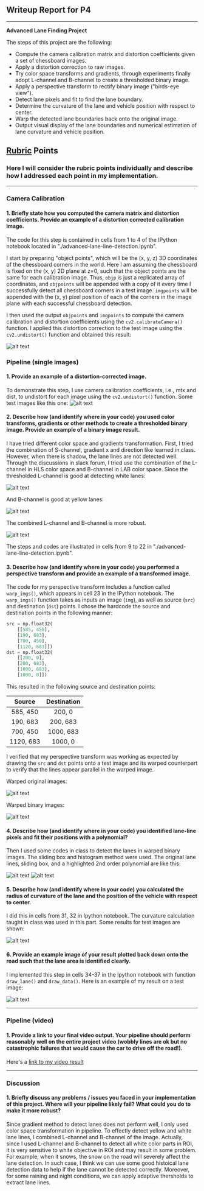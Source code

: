 ## Writeup Report for P4

---

**Advanced Lane Finding Project**

The steps of this project are the following:

* Compute the camera calibration matrix and distortion coefficients given a set of chessboard images.
* Apply a distortion correction to raw images.
* Try color space transforms and gradients, through experiments finally adopt L-channel and B-channel to create a thresholded binary image.
* Apply a perspective transform to rectify binary image ("birds-eye view").
* Detect lane pixels and fit to find the lane boundary.
* Determine the curvature of the lane and vehicle position with respect to center.
* Warp the detected lane boundaries back onto the original image.
* Output visual display of the lane boundaries and numerical estimation of lane curvature and vehicle position.

[//]: # (Image References)

[image1]: ./example_images/undistorted.png "Undistorted"
[image11]: ./example_images/undistorted2.png "Undistorted"
[image2]: ./example_images/L-channel.png "L-channel Transformed"
[image21]: ./example_images/B-channel.png "B-channel Transformed"
[image3]: ./example_images/combined-binary.png "Binary Example"
[image4]: ./example_images/warped_original.png "Warp Example"
[image41]: ./example_images/warped_binary.png "Warp Example"
[image5]: ./example_images/detected_lanes.png "Fit Visual"
[image6]: ./example_images/highlighted_lanes.png "Visual"
[image7]: ./example_images/cur_position.png "Curvature and Vehicle Position"
[image8]: ./example_images/output.png "Output"
[video1]: ./project_video_output.mp4 "Video"

## [Rubric](https://review.udacity.com/#!/rubrics/571/view) Points

### Here I will consider the rubric points individually and describe how I addressed each point in my implementation.  

---

### Camera Calibration

#### 1. Briefly state how you computed the camera matrix and distortion coefficients. Provide an example of a distortion corrected calibration image.

The code for this step is contained in cells from 1 to 4 of the IPython notebook located in "./advanced-lane-line-detection.ipynb".   

I start by preparing "object points", which will be the (x, y, z) 3D coordinates of the chessboard corners in the world. Here I am assuming the chessboard is fixed on the (x, y) 2D plane at z=0, such that the object points are the same for each calibration image.  Thus, `objp` is just a replicated array of coordinates, and `objpoints` will be appended with a copy of it every time I successfully detect all chessboard corners in a test image.  `imgpoints` will be appended with the (x, y) pixel position of each of the corners in the image plane with each successful chessboard detection.  

I then used the output `objpoints` and `imgpoints` to compute the camera calibration and distortion coefficients using the `cv2.calibrateCamera()` function.  I applied this distortion correction to the test image using the `cv2.undistort()` function and obtained this result: 

![alt text][image1]


### Pipeline (single images)

#### 1. Provide an example of a distortion-corrected image.

To demonstrate this step, I use camera calibration coefficients, i.e., mtx and dist, to undistort for each image using the `cv2.undistort()` function. Some test images like this one:
![alt text][image11]

#### 2. Describe how (and identify where in your code) you used color transforms, gradients or other methods to create a thresholded binary image.  Provide an example of a binary image result.
I have tried different color space and gradients transformation. First, I tried the combination of S-channel, gradient x and direction like learned in class. However, when there is shadow, the lane lines are not detected well. Through the discussions in slack forum, I tried use the combination of the L-channel in HLS color space and B-channel in LAB color space. Since the thresholded L-channel is good at detecting white lanes:

![alt text][image2]

And B-channel is good at yellow lanes:

![alt text][image21]

The combined L-channel and B-channel is more robust. 

![alt text][image3]

The steps and codes are illustrated in cells from 9 to 22 in "./advanced-lane-line-detection.ipynb". 


#### 3. Describe how (and identify where in your code) you performed a perspective transform and provide an example of a transformed image.

The code for my perspective transform includes a function called `warp_imgs()`, which appears in cell 23 in the IPython notebook.  The `warp_imgs()` function takes as inputs an image (`img`), as well as source (`src`) and destination (`dst`) points.  I chose the hardcode the source and destination points in the following manner:

```python
src = np.float32(
    [[585, 450],
    [190, 683],
    [700, 450],
    [1120, 683]])
dst = np.float32(
    [[200, 0],
    [200, 683],
    [1000, 683],
    [1000, 0]])
```

This resulted in the following source and destination points:

| Source        | Destination   | 
|:-------------:|:-------------:| 
| 585, 450      | 200, 0        | 
| 190, 683      | 200, 683      |
| 700, 450      | 1000, 683     |
| 1120, 683     | 1000, 0       |

I verified that my perspective transform was working as expected by drawing the `src` and `dst` points onto a test image and its warped counterpart to verify that the lines appear parallel in the warped image.

Warped original images:

![alt text][image4]

Warped binary images:

![alt text][image41]

#### 4. Describe how (and identify where in your code) you identified lane-line pixels and fit their positions with a polynomial?

Then I used some codes in class to detect the lanes in warped binary images. The sliding box and histogram method were used.  The original lane lines, sliding box, and a highlighted 2nd order polynomial are like this:

![alt text][image5]
![alt text][image6]

#### 5. Describe how (and identify where in your code) you calculated the radius of curvature of the lane and the position of the vehicle with respect to center.

I did this in cells from 31, 32 in Ipython notebook. The curvature calculation taught in class was used in this part. Some results for test images are shown:

![alt text][image7]

#### 6. Provide an example image of your result plotted back down onto the road such that the lane area is identified clearly.

I implemented this step in cells 34-37 in the Ipython notebook with function `draw_lane()` and `draw_data()`.  Here is an example of my result on a test image:

![alt text][image8]

---

### Pipeline (video)

#### 1. Provide a link to your final video output.  Your pipeline should perform reasonably well on the entire project video (wobbly lines are ok but no catastrophic failures that would cause the car to drive off the road!).

Here's a [link to my video result](./project_video_output.mp4)

---

### Discussion

#### 1. Briefly discuss any problems / issues you faced in your implementation of this project.  Where will your pipeline likely fail?  What could you do to make it more robust?

Since gradient method to detect lanes does not perform well, I only used color space transformation in pipeline. To effectly detect yellow and white lane lines, I combined L-channel and B-channel of the image. Actually, since I used L-channel and B-channel to detect all white color parts in ROI, it is very sensitive to white objective in ROI and may result in some problem. For example, when it snows, the snow on the road will severely affect the lane detection. In such case, I think we can use some good histoical lane detection data to help if the lane cannot be detected correctly. Moreover, for some raining and night conditions, we can apply adaptive thersholds to extract lane lines. 
